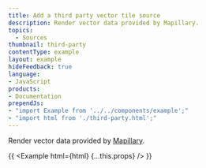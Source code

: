 ```yaml
---
title: Add a third party vector tile source
description: Render vector data provided by Mapillary.
topics:
  - Sources
thumbnail: third-party
contentType: example
layout: example
hideFeedback: true
language:
- JavaScript
products:
- Documentation
prependJs:
- "import Example from '../../components/example';"
- "import html from './third-party.html';"
---
```


Render vector data provided by [Mapillary](https://www.mapillary.com/developer/tiles-documentation/#sequence-layer).

{{ <Example html={html} {...this.props} /> }}
